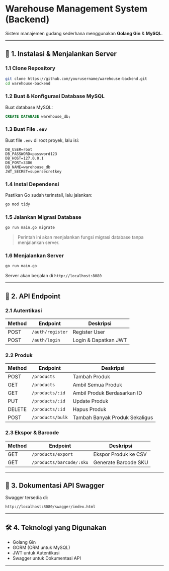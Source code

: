 # Warehouse Management System (Backend)

Sistem manajemen gudang sederhana menggunakan **Golang Gin** & **MySQL**.

---

## 🚀 1. Instalasi & Menjalankan Server

### **1.1 Clone Repository**
```sh
git clone https://github.com/yourusername/warehouse-backend.git
cd warehouse-backend
```

### **1.2 Buat & Konfigurasi Database MySQL**
Buat database MySQL:
```sql
CREATE DATABASE warehouse_db;
```

### **1.3 Buat File `.env`**
Buat file `.env` di root proyek, lalu isi:
```env
DB_USER=root
DB_PASSWORD=password123
DB_HOST=127.0.0.1
DB_PORT=3306
DB_NAME=warehouse_db
JWT_SECRET=supersecretkey
```

### **1.4 Instal Dependensi**
Pastikan Go sudah terinstall, lalu jalankan:
```sh
go mod tidy
```

### **1.5 Jalankan Migrasi Database**
```sh
go run main.go migrate
```
> Perintah ini akan menjalankan fungsi migrasi database tanpa menjalankan server.

### **1.6 Menjalankan Server**
```sh
go run main.go
```
Server akan berjalan di `http://localhost:8080`

---

## 📜 2. API Endpoint

### **2.1 Autentikasi**
| Method | Endpoint          | Deskripsi          |
|--------|------------------|--------------------|
| POST   | `/auth/register` | Register User     |
| POST   | `/auth/login`    | Login & Dapatkan JWT |

### **2.2 Produk**
| Method | Endpoint             | Deskripsi                 |
|--------|----------------------|---------------------------|
| POST   | `/products`          | Tambah Produk             |
| GET    | `/products`          | Ambil Semua Produk        |
| GET    | `/products/:id`      | Ambil Produk Berdasarkan ID |
| PUT    | `/products/:id`      | Update Produk             |
| DELETE | `/products/:id`      | Hapus Produk              |
| POST   | `/products/bulk`     | Tambah Banyak Produk Sekaligus |

### **2.3 Ekspor & Barcode**
| Method | Endpoint             | Deskripsi                 |
|--------|----------------------|---------------------------|
| GET    | `/products/export`   | Ekspor Produk ke CSV      |
| GET    | `/products/barcode/:sku` | Generate Barcode SKU |

---

## 📖 3. Dokumentasi API Swagger
Swagger tersedia di:
```
http://localhost:8080/swagger/index.html
```

---

## 🛠 4. Teknologi yang Digunakan
- Golang Gin
- GORM (ORM untuk MySQL)
- JWT untuk Autentikasi
- Swagger untuk Dokumentasi API

---

